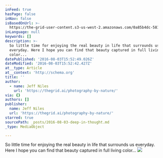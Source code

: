 ```yaml
---
inFeed: true
hasPage: false
inNav: false
isBasedOnUrl: >-
  https://the-grid-user-content.s3-us-west-2.amazonaws.com/0a85b4dc-5816-4813-911b-9ec8745e25e7.jpg
inLanguage: null
keywords: []
description: >-
  So little time for enjoying the real beauty in life that surrounds us
  everyday. Here I hope you can find that beauty captured in full living
  color... 
datePublished: '2016-08-03T15:52:49.026Z'
dateModified: '2016-08-03T15:52:42.427Z'
at__type: Article
at__context: 'http://schema.org'
title: ''
author:
  - name: Jeff Niles
    url: 'https://thegrid.ai/photography-by-nature/'
via: {}
authors: []
publisher:
  name: Jeff Niles
  url: 'https://thegrid.ai/photography-by-nature/'
starred: true
sourcePath: _posts/2016-08-03-deep-in-thought.md
_type: MediaObject

---
```

So little time for enjoying the real beauty in life that surrounds us everyday. Here I hope you can find that beauty captured in full living color... ![](https://the-grid-user-content.s3-us-west-2.amazonaws.com/0a85b4dc-5816-4813-911b-9ec8745e25e7.jpg)